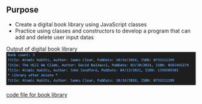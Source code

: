 ## Purpose

- Create a digital book library using JavaScript classes
- Practice using classes and constructors to develop a program that can add and delete user input datas

Output of digital book library
![ScreenShot](OutputOfLibrary.png)

[code file for book library](https://github.com/Jiah-design/cit281-lab6/blob/main/lab-06.js)

